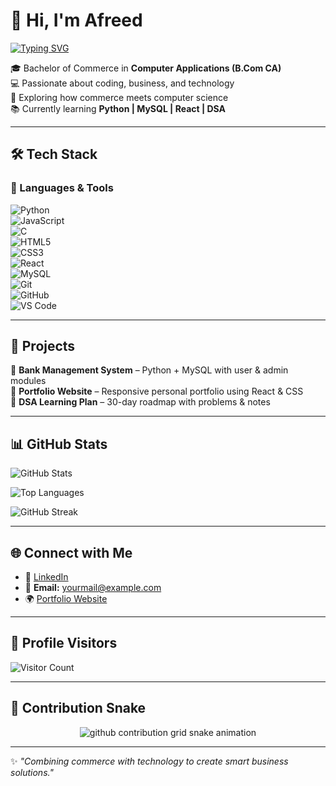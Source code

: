 # 👋 Hi, I'm Afreed  

[![Typing SVG](https://readme-typing-svg.herokuapp.com?font=Fira+Code&size=22&pause=1000&color=36BCF7&center=true&vCenter=true&width=600&lines=Student+%7C+Developer+%7C+Tech+Enthusiast;Bachelor+of+Commerce+in+Computer+Applications;Exploring+Python%2C+MySQL%2C+React+and+DSA)](https://git.io/typing-svg)

🎓 Bachelor of Commerce in **Computer Applications (B.Com CA)**  
💻 Passionate about coding, business, and technology  
🚀 Exploring how commerce meets computer science  
📚 Currently learning **Python | MySQL | React | DSA**

---

## 🛠️ Tech Stack  

### 🚀 Languages & Tools  
![Python](https://img.shields.io/badge/Python-3776AB?style=for-the-badge&logo=python&logoColor=white)  
![JavaScript](https://img.shields.io/badge/JavaScript-F7DF1E?style=for-the-badge&logo=javascript&logoColor=black)  
![C](https://img.shields.io/badge/C-00599C?style=for-the-badge&logo=c&logoColor=white)  
![HTML5](https://img.shields.io/badge/HTML5-E34F26?style=for-the-badge&logo=html5&logoColor=white)  
![CSS3](https://img.shields.io/badge/CSS3-1572B6?style=for-the-badge&logo=css3&logoColor=white)  
![React](https://img.shields.io/badge/React-61DAFB?style=for-the-badge&logo=react&logoColor=black)  
![MySQL](https://img.shields.io/badge/MySQL-4479A1?style=for-the-badge&logo=mysql&logoColor=white)  
![Git](https://img.shields.io/badge/Git-F05032?style=for-the-badge&logo=git&logoColor=white)  
![GitHub](https://img.shields.io/badge/GitHub-181717?style=for-the-badge&logo=github&logoColor=white)  
![VS Code](https://img.shields.io/badge/VS%20Code-007ACC?style=for-the-badge&logo=visualstudiocode&logoColor=white)  

---

## 📂 Projects  

🔹 **Bank Management System** – Python + MySQL with user & admin modules  
🔹 **Portfolio Website** – Responsive personal portfolio using React & CSS  
🔹 **DSA Learning Plan** – 30-day roadmap with problems & notes  

---

## 📊 GitHub Stats  

![GitHub Stats](https://github-readme-stats.vercel.app/api?username=YOUR_USERNAME&show_icons=true&theme=tokyonight)  

![Top Languages](https://github-readme-stats.vercel.app/api/top-langs/?username=YOUR_USERNAME&layout=compact&theme=tokyonight)  

![GitHub Streak](https://github-readme-streak-stats.herokuapp.com/?user=YOUR_USERNAME&theme=tokyonight)  

---

## 🌐 Connect with Me  

- 💼 [LinkedIn](https://linkedin.com/in/YOUR_LINK)  
- 📧 **Email:** yourmail@example.com  
- 🌍 [Portfolio Website](https://yourportfolio.com)  

---

## 👀 Profile Visitors  

![Visitor Count](https://komarev.com/ghpvc/?username=YOUR_USERNAME&label=Profile%20Views&color=blue&style=for-the-badge)  

---

## 🐍 Contribution Snake  

<p align="center">
  <picture>
    <source media="(prefers-color-scheme: dark)" srcset="https://github.com/YOUR_USERNAME/YOUR_USERNAME/blob/output/github-contribution-grid-snake-dark.svg" />
    <source media="(prefers-color-scheme: light)" srcset="https://github.com/YOUR_USERNAME/YOUR_USERNAME/blob/output/github-contribution-grid-snake.svg" />
    <img alt="github contribution grid snake animation" src="https://github.com/YOUR_USERNAME/YOUR_USERNAME/blob/output/github-contribution-grid-snake.svg" />
  </picture>
</p>  

---

✨ *"Combining commerce with technology to create smart business solutions."*  